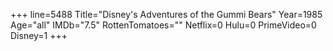 +++
line=5488
Title="Disney's Adventures of the Gummi Bears"
Year=1985
Age="all"
IMDb="7.5"
RottenTomatoes=""
Netflix=0
Hulu=0
PrimeVideo=0
Disney=1
+++


